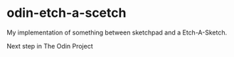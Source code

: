 # odin-etch-a-scetch

My implementation of something between sketchpad and a Etch-A-Sketch.

Next step in The Odin Project